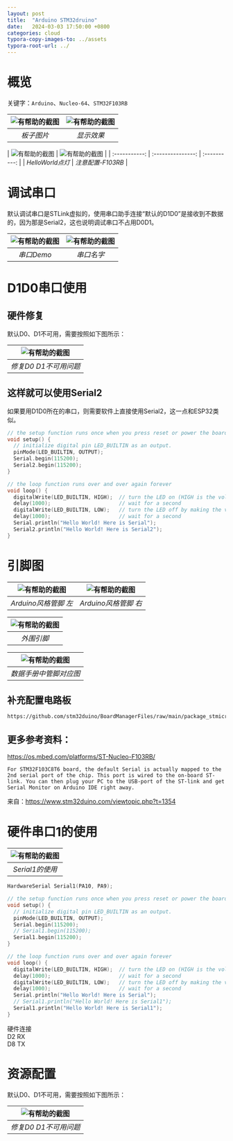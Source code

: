 ```yaml
---
layout: post
title:  "Arduino STM32druino"
date:   2024-03-03 17:50:00 +0800
categories: cloud
typora-copy-images-to: ../assets
typora-root-url: ../
---
```


# 概览

关键字：`Arduino`、`Nucleo-64`、`STM32F103RB`

| ![有帮助的截图](/assets/微信截图_20240303180614.png) | ![有帮助的截图](/assets/copy_D9B317BD-A603-4EE6-A66A-0DECE927984E-min.gif) |
| :-----------------: | :----------: |
|         *板子图片*   |   *显示效果*   |

| ![有帮助的截图](/assets/微信截图_20240303180322.png) | ![有帮助的截图](/assets/f8f6729114de691f89afd2013304bb0.jpg) |
| :-----------: | :---------------: | :----------: |
|    *HelloWorld点灯*  |  *注意配置-F103RB*   |

# 调试串口

默认调试串口是STLink虚拟的，使用串口助手连接“默认的D1D0”是接收到不数据的，因为那是Serial2，这也说明调试串口不占用D0D1。

| ![有帮助的截图](/assets/微信截图_20240304154255.png) | ![有帮助的截图](/assets/a3df58f1215c6eaea614d2800021e28.png) |
| :----------------------------------------: | :----------------------------------------: |
|          *串口Demo*          |          *串口名字*          |

# D1D0串口使用

## 硬件修复

默认D0、D1不可用，需要按照如下图所示：

| ![有帮助的截图](/assets/4fd8daead63fd88975c348e112e1bc0.jpg) |
| :----------------------------------------: |
|          *修复D0 D1不可用问题*          |

## 这样就可以使用Serial2
如果要用D1D0所在的串口，则需要软件上直接使用Serial2，这一点和ESP32类似。
```cpp
// the setup function runs once when you press reset or power the board
void setup() {
  // initialize digital pin LED_BUILTIN as an output.
  pinMode(LED_BUILTIN, OUTPUT);
  Serial.begin(115200);
  Serial2.begin(115200);
}

// the loop function runs over and over again forever
void loop() {
  digitalWrite(LED_BUILTIN, HIGH);  // turn the LED on (HIGH is the voltage level)
  delay(1000);                      // wait for a second
  digitalWrite(LED_BUILTIN, LOW);   // turn the LED off by making the voltage LOW
  delay(1000);                      // wait for a second
  Serial.println("Hello World! Here is Serial");
  Serial2.println("Hello World! Here is Serial2");
}
```


# 引脚图

| ![有帮助的截图](/assets/nucleo_f103rb_2018_07_06_arduino_left.png) | ![有帮助的截图](/assets/nucleo_f103rb_2018_07_06_arduino_right.png) |
| :----------------------------------------: | :----------------------------------------: |
|          *Arduino风格管脚 左*          |          *Arduino风格管脚 右*          |

| ![有帮助的截图](/assets/F8VOF5RJ98RBEZH.png) |
| :----------------------------------------: |
|          *外围引脚*          |

| ![有帮助的截图](/assets/微信截图_20240320155403.png) |
| :----------------------------------------: |
|          *数据手册中管脚对应图*          |

## 补充配置电路板
```
https://github.com/stm32duino/BoardManagerFiles/raw/main/package_stmicroelectronics_index.json
```

## 更多参考资料：
https://os.mbed.com/platforms/ST-Nucleo-F103RB/


```
For STM32F103C8T6 board, the default Serial is actually mapped to the 2nd serial port of the chip. This port is wired to the on-board ST-link. You can then plug your PC to the USB-port of the ST-link and get Serial Monitor on Arduino IDE right away.
```
来自：https://www.stm32duino.com/viewtopic.php?t=1354

# 硬件串口1的使用

| ![有帮助的截图](/assets/微信截图_20240320221106.png) |
| :----------------------------------------: |
|          *Serial1的使用*          |

```cpp
HardwareSerial Serial1(PA10, PA9);

// the setup function runs once when you press reset or power the board
void setup() {
  // initialize digital pin LED_BUILTIN as an output.
  pinMode(LED_BUILTIN, OUTPUT);
  Serial.begin(115200);
  // Serial1.begin(115200);
  Serial1.begin(115200);
}

// the loop function runs over and over again forever
void loop() {
  digitalWrite(LED_BUILTIN, HIGH);  // turn the LED on (HIGH is the voltage level)
  delay(1000);                      // wait for a second
  digitalWrite(LED_BUILTIN, LOW);   // turn the LED off by making the voltage LOW
  delay(1000);                      // wait for a second
  Serial.println("Hello World! Here is Serial");
  // Serial1.println("Hello World! Here is Serial1");
  Serial1.println("Hello World! Here is Serial1");
}
```

硬件连接   
D2 RX   
D8 TX   


# 资源配置

默认D0、D1不可用，需要按照如下图所示：

| ![有帮助的截图](/assets/4fd8daead63fd88975c348e112e1bc0.jpg) |
| :----------------------------------------: |
|          *修复D0 D1不可用问题*          |

